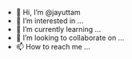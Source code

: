 - 👋 Hi, I’m @jayuttam
- 👀 I’m interested in ...
- 🌱 I’m currently learning ...
- 💞️ I’m looking to collaborate on ...
- 📫 How to reach me ...

<!---
jayuttam/jayuttam is a ✨ special ✨ repository because its `README.md` (this file) appears on your GitHub profile.
You can click the Preview link to take a look at your changes.
--->
